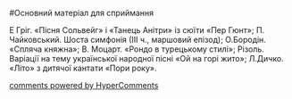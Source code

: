 <div id="hypercomments_widget" class="js-hypercomments-widget invisible"></div>


#Основний матеріал для сприймання

Е Гріг. «Пісня Сольвейг» і «Танець Анітри» із сюїти «Пер Гюнт»; П. Чайковський. Шоста симфонія (ІІІ ч., маршовий епізод); О.Бородін. «Спляча княжна»; В. Моцарт. «Рондо в турецькому стилі»; Різоль. Варіації на тему української народної пісні «Ой на горі жито»; Л.Дичко. «Літо» з дитячої кантати «Пори року».

<div class="js-hypercomments-container">
    <a href="http://hypercomments.com" class="hc-link" title="comments widget">comments powered by HyperComments</a>
</div>